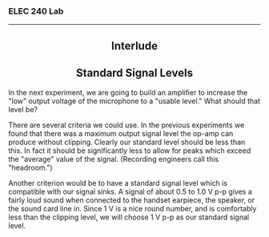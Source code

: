 <h3>ELEC 240 Lab<hr></h3>
<center>
<h2>
Interlude
</h2>
<h2>
Standard Signal Levels
</h2>
</center>
<p>
In the next experiment, we are going to build an amplifier to
increase the &quot;low" output voltage of the microphone
to a &quot;usable level."
What should that level be?
<p>
There are several criteria we could use.
In the previous experiments we found that there was a maximum
output
signal level the op-amp can produce without clipping.
Clearly our standard level should be less than this.
In fact it should be significantly less to allow for
peaks which exceed the &quot;average" value of the signal.
(Recording engineers call this &quot;headroom.")

Another criterion would be to have a standard signal level which
is compatible with our signal sinks.
A signal of about 0.5 to 1.0&nbsp;V p-p gives a fairly loud sound
when connected to the handset earpiece, the speaker, or the sound
card line in.
Since 1&nbsp;V is a nice round number, and is comfortably less
than the clipping level, we will choose 1&nbsp;V p-p as our standard
signal level.
